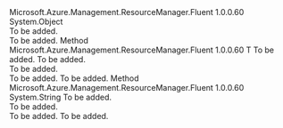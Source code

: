<Type Name="EnumHelper" FullName="Microsoft.Azure.Management.ResourceManager.Fluent.Core.EnumHelper">
  <TypeSignature Language="C#" Value="public static class EnumHelper" />
  <TypeSignature Language="ILAsm" Value=".class public auto ansi abstract sealed beforefieldinit EnumHelper extends System.Object" />
  <TypeSignature Language="DocId" Value="T:Microsoft.Azure.Management.ResourceManager.Fluent.Core.EnumHelper" />
  <TypeSignature Language="VB.NET" Value="Public Class EnumHelper" />
  <TypeSignature Language="F#" Value="type EnumHelper = class" />
  <AssemblyInfo>
    <AssemblyName>Microsoft.Azure.Management.ResourceManager.Fluent</AssemblyName>
    <AssemblyVersion>1.0.0.60</AssemblyVersion>
  </AssemblyInfo>
  <Base>
    <BaseTypeName>System.Object</BaseTypeName>
  </Base>
  <Interfaces />
  <Docs>
    <summary>To be added.</summary>
    <remarks>To be added.</remarks>
  </Docs>
  <Members>
    <Member MemberName="FromEnumMemberSerializationValue&lt;T&gt;">
      <MemberSignature Language="C#" Value="public static T FromEnumMemberSerializationValue&lt;T&gt; (string enumSerialzationValue);" />
      <MemberSignature Language="ILAsm" Value=".method public static hidebysig !!T FromEnumMemberSerializationValue&lt;T&gt;(string enumSerialzationValue) cil managed" />
      <MemberSignature Language="DocId" Value="M:Microsoft.Azure.Management.ResourceManager.Fluent.Core.EnumHelper.FromEnumMemberSerializationValue``1(System.String)" />
      <MemberSignature Language="VB.NET" Value="Public Shared Function FromEnumMemberSerializationValue(Of T) (enumSerialzationValue As String) As T" />
      <MemberSignature Language="F#" Value="static member FromEnumMemberSerializationValue : string -&gt; 'T" Usage="Microsoft.Azure.Management.ResourceManager.Fluent.Core.EnumHelper.FromEnumMemberSerializationValue enumSerialzationValue" />
      <MemberType>Method</MemberType>
      <AssemblyInfo>
        <AssemblyName>Microsoft.Azure.Management.ResourceManager.Fluent</AssemblyName>
        <AssemblyVersion>1.0.0.60</AssemblyVersion>
      </AssemblyInfo>
      <ReturnValue>
        <ReturnType>T</ReturnType>
      </ReturnValue>
      <TypeParameters>
        <TypeParameter Name="T" />
      </TypeParameters>
      <Parameters>
        <Parameter Name="enumSerialzationValue" Type="System.String" />
      </Parameters>
      <Docs>
        <typeparam name="T">To be added.</typeparam>
        <param name="enumSerialzationValue">To be added.</param>
        <summary>To be added.</summary>
        <returns>To be added.</returns>
        <remarks>To be added.</remarks>
      </Docs>
    </Member>
    <Member MemberName="ToEnumMemberSerializationValue">
      <MemberSignature Language="C#" Value="public static string ToEnumMemberSerializationValue (Enum enumValue);" />
      <MemberSignature Language="ILAsm" Value=".method public static hidebysig string ToEnumMemberSerializationValue(class System.Enum enumValue) cil managed" />
      <MemberSignature Language="DocId" Value="M:Microsoft.Azure.Management.ResourceManager.Fluent.Core.EnumHelper.ToEnumMemberSerializationValue(System.Enum)" />
      <MemberSignature Language="VB.NET" Value="Public Shared Function ToEnumMemberSerializationValue (enumValue As Enum) As String" />
      <MemberSignature Language="F#" Value="static member ToEnumMemberSerializationValue : Enum -&gt; string" Usage="Microsoft.Azure.Management.ResourceManager.Fluent.Core.EnumHelper.ToEnumMemberSerializationValue enumValue" />
      <MemberType>Method</MemberType>
      <AssemblyInfo>
        <AssemblyName>Microsoft.Azure.Management.ResourceManager.Fluent</AssemblyName>
        <AssemblyVersion>1.0.0.60</AssemblyVersion>
      </AssemblyInfo>
      <ReturnValue>
        <ReturnType>System.String</ReturnType>
      </ReturnValue>
      <Parameters>
        <Parameter Name="enumValue" Type="System.Enum" />
      </Parameters>
      <Docs>
        <param name="enumValue">To be added.</param>
        <summary>To be added.</summary>
        <returns>To be added.</returns>
        <remarks>To be added.</remarks>
      </Docs>
    </Member>
  </Members>
</Type>
